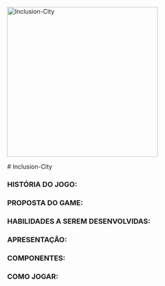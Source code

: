 <p align="left">
  <img src="https://i.ibb.co/F55XKXk/Untitled-1.png" width="350" title="Inclusion-City">
</p>
# Inclusion-City

### HISTÓRIA DO JOGO:

### PROPOSTA DO GAME:

### HABILIDADES A SEREM DESENVOLVIDAS:

### APRESENTAÇÃO:

### COMPONENTES:

### COMO JOGAR:


